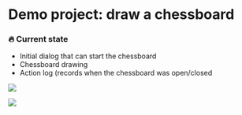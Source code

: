 # Demo project: draw a chessboard

### :fire: Current state

- Initial dialog that can start the chessboard
- Chessboard drawing
- Action log (records when the chessboard was open/closed


![](https://i.imgur.com/feT3hld.png)


![](https://i.imgur.com/WzPTmIc.png)
